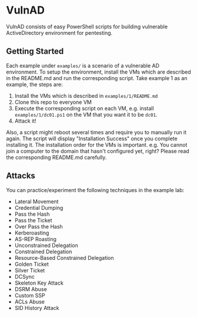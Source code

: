 # VulnAD

VulnAD consists of easy PowerShell scripts for building vulnerable ActiveDirectory environment for pentesting.

## Getting Started

Each example under `examples/` is a scenario of a vulnerable AD environment.
To setup the environment, install the VMs which are described in the README.md and run the corresponding script.
Take example 1 as an example, the steps are:

1. Install the VMs which is described in `examples/1/README.md`
2. Clone this repo to everyone VM
3. Execute the corresponding script on each VM, e.g. install `examples/1/dc01.ps1` on the VM that you want it to be `dc01`.
4. Attack it!

Also, a script might reboot several times and require you to manually run it again.
The script will display "Installation Success" once you complete installing it.
The installation order for the VMs is important. e.g. You cannot join a computer to the domain that hasn't configured yet, right?
Please read the corresponding README.md carefully.

## Attacks

You can practice/experiment the following techniques in the example lab:

- Lateral Movement
- Credential Dumping
- Pass the Hash
- Pass the Ticket
- Over Pass the Hash
- Kerberoasting
- AS-REP Roasting
- Unconstrained Delegation
- Constrained Delegation
- Resource-Based Constrained Delegation
- Golden Ticket
- Silver Ticket
- DCSync
- Skeleton Key Attack
- DSRM Abuse
- Custom SSP
- ACLs Abuse
- SID History Attack